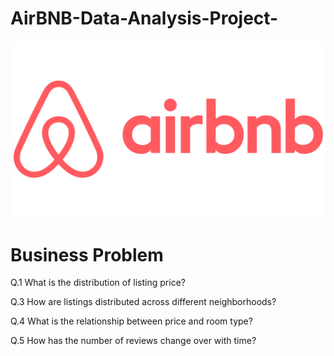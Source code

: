 # AirBNB-Data-Analysis-Project-
![AirBNB Logo](https://github.com/ritik168/AirBNB-Data-Analysis-Project-/blob/main/Airbnb-Logo-2014-Presente.png)

# Business Problem
Q.1 What is the distribution of listing price?

Q.3 How are listings distributed across different neighborhoods?

Q.4 What is the relationship between price and room type?

Q.5 How has the number of reviews change over with time?
